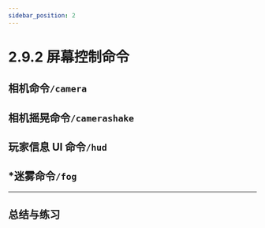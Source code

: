 ```yaml
---
sidebar_position: 2
---
```


# 2.9.2 屏幕控制命令

## 相机命令`/camera`

## 相机摇晃命令`/camerashake`

## 玩家信息 UI 命令`/hud`

## *迷雾命令`/fog`

---

## 总结与练习
